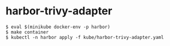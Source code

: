 # harbor-trivy-adapter

```
$ eval $(minikube docker-env -p harbor)
$ make container
$ kubectl -n harbor apply -f kube/harbor-trivy-adapter.yaml
```
